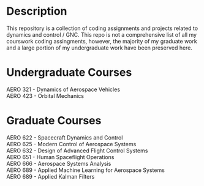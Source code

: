 # Description
This repository is a collection of coding assignments and projects related to dynamics and control / GNC. This repo is not a comprehensive list of all my courswork coding assingments, however, the majority of my graduate work and a large portion of my undergraduate work have been preserved here. 

# Undergraduate Courses
AERO 321 - Dynamics of Aerospace Vehicles\
AERO 423 - Orbital Mechanics

# Graduate Courses
AERO 622 - Spacecraft Dynamics and Control\
AERO 625 - Modern Control of Aerospace Systems\
AERO 632 - Design of Advanced Flight Control Systems\
AERO 651 - Human Spaceflight Operations\
AERO 666 - Aerospace Systems Analysis\
AERO 689 - Applied Machine Learning for Aerospace Systems\
AERO 689 - Applied Kalman Filters
